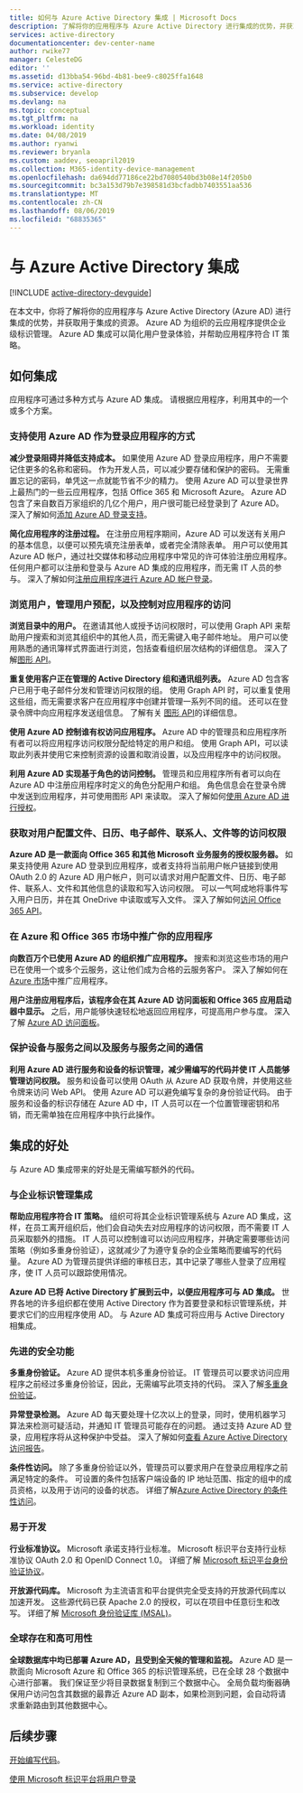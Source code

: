 ```yaml
---
title: 如何与 Azure Active Directory 集成 | Microsoft Docs
description: 了解将你的应用程序与 Azure Active Directory 进行集成的优势，并获取诸如简化登录、标识管理、多重身份验证和访问控制等功能的资源。
services: active-directory
documentationcenter: dev-center-name
author: rwike77
manager: CelesteDG
editor: ''
ms.assetid: d13bba54-96bd-4b81-bee9-c8025ffa1648
ms.service: active-directory
ms.subservice: develop
ms.devlang: na
ms.topic: conceptual
ms.tgt_pltfrm: na
ms.workload: identity
ms.date: 04/08/2019
ms.author: ryanwi
ms.reviewer: bryanla
ms.custom: aaddev, seoapril2019
ms.collection: M365-identity-device-management
ms.openlocfilehash: da694dd77186ce22bd7080540bd3b08e14f205b0
ms.sourcegitcommit: bc3a153d79b7e398581d3bcfadbb7403551aa536
ms.translationtype: MT
ms.contentlocale: zh-CN
ms.lasthandoff: 08/06/2019
ms.locfileid: "68835365"
---
```

# <a name="integrating-with-azure-active-directory"></a>与 Azure Active Directory 集成

[!INCLUDE [active-directory-devguide](../../../includes/active-directory-devguide.md)]

在本文中，你将了解将你的应用程序与 Azure Active Directory (Azure AD) 进行集成的优势，并获取用于集成的资源。 Azure AD 为组织的云应用程序提供企业级标识管理。 Azure AD 集成可以简化用户登录体验，并帮助应用程序符合 IT 策略。

## <a name="how-to-integrate"></a>如何集成

应用程序可通过多种方式与 Azure AD 集成。 请根据应用程序，利用其中的一个或多个方案。

### <a name="support-azure-ad-as-a-way-to-sign-in-to-your-application"></a>支持使用 Azure AD 作为登录应用程序的方式

**减少登录阻碍并降低支持成本。** 如果使用 Azure AD 登录应用程序，用户不需要记住更多的名称和密码。 作为开发人员，可以减少要存储和保护的密码。 无需重置忘记的密码，单凭这一点就能节省不少的精力。 使用 Azure AD 可以登录世界上最热门的一些云应用程序，包括 Office 365 和 Microsoft Azure。 Azure AD 包含了来自数百万家组织的几亿个用户，用户很可能已经登录到了 Azure AD。 深入了解如何[添加 Azure AD 登录支持](authentication-scenarios.md)。

**简化应用程序的注册过程。**  在注册应用程序期间，Azure AD 可以发送有关用户的基本信息，以便可以预先填充注册表单，或者完全清除表单。 用户可以使用其 Azure AD 帐户，通过社交媒体和移动应用程序中常见的许可体验注册应用程序。 任何用户都可以注册和登录与 Azure AD 集成的应用程序，而无需 IT 人员的参与。 深入了解如何[注册应用程序进行 Azure AD 帐户登录](../../app-service/configure-authentication-provider-aad.md)。

### <a name="browse-for-users-manage-user-provisioning-and-control-access-to-your-application"></a>浏览用户，管理用户预配，以及控制对应用程序的访问

**浏览目录中的用户。**  在邀请其他人或授予访问权限时，可以使用 Graph API 来帮助用户搜索和浏览其组织中的其他人员，而无需键入电子邮件地址。 用户可以使用熟悉的通讯簿样式界面进行浏览，包括查看组织层次结构的详细信息。 深入了解[图形 API](active-directory-graph-api.md)。

**重复使用客户正在管理的 Active Directory 组和通讯组列表。**  Azure AD 包含客户已用于电子邮件分发和管理访问权限的组。 使用 Graph API 时，可以重复使用这些组，而无需要求客户在应用程序中创建并管理一系列不同的组。 还可以在登录令牌中向应用程序发送组信息。 了解有关 [图形 API](active-directory-graph-api.md)的详细信息。

**使用 Azure AD 控制谁有权访问应用程序。**  Azure AD 中的管理员和应用程序所有者可以将应用程序访问权限分配给特定的用户和组。 使用 Graph API，可以读取此列表并使用它来控制资源的设置和取消设置，以及应用程序中的访问权限。

**利用 Azure AD 实现基于角色的访问控制。**  管理员和应用程序所有者可以向在 Azure AD 中注册应用程序时定义的角色分配用户和组。 角色信息会在登录令牌中发送到应用程序，并可使用图形 API 来读取。 深入了解如何[使用 Azure AD 进行授权](https://cloudblogs.microsoft.com/enterprisemobility/2014/12/18/azure-active-directory-now-with-group-claims-and-application-roles/)。

### <a name="get-access-to-users-profile-calendar-email-contacts-files-and-more"></a>获取对用户配置文件、日历、电子邮件、联系人、文件等的访问权限

**Azure AD 是一款面向 Office 365 和其他 Microsoft 业务服务的授权服务器。**  如果支持使用 Azure AD 登录到应用程序，或者支持将当前用户帐户链接到使用 OAuth 2.0 的 Azure AD 用户帐户，则可以请求对用户配置文件、日历、电子邮件、联系人、文件和其他信息的读取和写入访问权限。 可以一气呵成地将事件写入用户日历，并在其 OneDrive 中读取或写入文件。 深入了解如何[访问 Office 365 API](https://msdn.microsoft.com/office/office365/howto/platform-development-overview)。

### <a name="promote-your-application-in-the-azure-and-office-365-marketplaces"></a>在 Azure 和 Office 365 市场中推广你的应用程序

**向数百万个已使用 Azure AD 的组织推广应用程序。**  搜索和浏览这些市场的用户已在使用一个或多个云服务，这让他们成为合格的云服务客户。 深入了解如何在 [Azure 市场](https://azure.microsoft.com/marketplace/partner-program/)中推广应用程序。

**用户注册应用程序后，该程序会在其 Azure AD 访问面板和 Office 365 应用启动器中显示。**  之后，用户能够快速轻松地返回应用程序，可提高用户参与度。 深入了解 [Azure AD 访问面板](../user-help/active-directory-saas-access-panel-introduction.md)。

### <a name="secure-device-to-service-and-service-to-service-communication"></a>保护设备与服务之间以及服务与服务之间的通信

**利用 Azure AD 进行服务和设备的标识管理，减少需编写的代码并使 IT 人员能够管理访问权限。**  服务和设备可以使用 OAuth 从 Azure AD 获取令牌，并使用这些令牌来访问 Web API。 使用 Azure AD 可以避免编写复杂的身份验证代码。 由于服务和设备的标识存储在 Azure AD 中，IT 人员可以在一个位置管理密钥和吊销，而无需单独在应用程序中执行此操作。

## <a name="benefits-of-integration"></a>集成的好处

与 Azure AD 集成带来的好处是无需编写额外的代码。

### <a name="integration-with-enterprise-identity-management"></a>与企业标识管理集成

**帮助应用程序符合 IT 策略。**  组织可将其企业标识管理系统与 Azure AD 集成，这样，在员工离开组织后，他们会自动失去对应用程序的访问权限，而不需要 IT 人员采取额外的措施。 IT 人员可以控制谁可以访问应用程序，并确定需要哪些访问策略（例如多重身份验证），这就减少了为遵守复杂的企业策略而要编写的代码量。 Azure AD 为管理员提供详细的审核日志，其中记录了哪些人登录了应用程序，使 IT 人员可以跟踪使用情况。

**Azure AD 已将 Active Directory 扩展到云中，以便应用程序可与 AD 集成。**  世界各地的许多组织都在使用 Active Directory 作为首要登录和标识管理系统，并要求它们的应用程序使用 AD。 与 Azure AD 集成可将应用与 Active Directory 相集成。

### <a name="advanced-security-features"></a>先进的安全功能

**多重身份验证。**  Azure AD 提供本机多重身份验证。 IT 管理员可以要求访问应用程序之前经过多重身份验证，因此，无需编写此项支持的代码。 深入了解[多重身份验证](https://azure.microsoft.com/documentation/services/multi-factor-authentication/)。

**异常登录检测。**  Azure AD 每天要处理十亿次以上的登录，同时，使用机器学习算法来检测可疑活动，并通知 IT 管理员可能存在的问题。 通过支持 Azure AD 登录，应用程序将从这种保护中受益。 深入了解如何[查看 Azure Active Directory 访问报告](../active-directory-view-access-usage-reports.md)。

**条件性访问。**  除了多重身份验证以外，管理员可以要求用户在登录应用程序之前满足特定的条件。 可设置的条件包括客户端设备的 IP 地址范围、指定的组中的成员资格，以及用于访问的设备的状态。 详细了解[Azure Active Directory 的条件性访问](../active-directory-conditional-access-azure-portal.md)。

### <a name="easy-development"></a>易于开发

**行业标准协议。**  Microsoft 承诺支持行业标准。 Microsoft 标识平台支持行业标准协议 OAuth 2.0 和 OpenID Connect 1.0。 详细了解 [Microsoft 标识平台身份验证协议](active-directory-v2-protocols.md)。

**开放源代码库。**  Microsoft 为主流语言和平台提供完全受支持的开放源代码库以加速开发。 这些源代码已获 Apache 2.0 的授权，可以在项目中任意衍生和改写。 详细了解 [Microsoft 身份验证库 (MSAL)](reference-v2-libraries.md)。

### <a name="worldwide-presence-and-high-availability"></a>全球存在和高可用性

**全球数据库中均已部署 Azure AD，且受到全天候的管理和监视。**  Azure AD 是一款面向 Microsoft Azure 和 Office 365 的标识管理系统，已在全球 28 个数据中心进行部署。 我们保证至少将目录数据复制到三个数据中心。 全局负载均衡器确保用户访问包含其数据的最靠近 Azure AD 副本，如果检测到问题，会自动将请求重新路由到其他数据中心。

## <a name="next-steps"></a>后续步骤

[开始编写代码](v2-overview.md#getting-started)。

[使用 Microsoft 标识平台将用户登录](authentication-scenarios.md)


